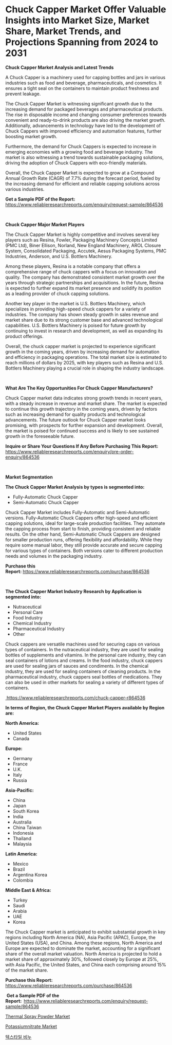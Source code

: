 <p><h1>Chuck Capper Market Offer Valuable Insights into Market Size, Market Share, Market Trends, and Projections Spanning from 2024 to 2031</h1></p><p><strong>Chuck Capper Market Analysis and Latest Trends</strong></p>
<p><p>A Chuck Capper is a machinery used for capping bottles and jars in various industries such as food and beverage, pharmaceuticals, and cosmetics. It ensures a tight seal on the containers to maintain product freshness and prevent leakage.</p><p>The Chuck Capper Market is witnessing significant growth due to the increasing demand for packaged beverages and pharmaceutical products. The rise in disposable income and changing consumer preferences towards convenient and ready-to-drink products are also driving the market growth. Additionally, advancements in technology have led to the development of Chuck Cappers with improved efficiency and automation features, further boosting market growth.</p><p>Furthermore, the demand for Chuck Cappers is expected to increase in emerging economies with a growing food and beverage industry. The market is also witnessing a trend towards sustainable packaging solutions, driving the adoption of Chuck Cappers with eco-friendly materials.</p><p>Overall, the Chuck Capper Market is expected to grow at a Compound Annual Growth Rate (CAGR) of 7.7% during the forecast period, fueled by the increasing demand for efficient and reliable capping solutions across various industries.</p></p>
<p><strong>Get a Sample PDF of the Report:&nbsp;</strong> <a href="https://www.reliableresearchreports.com/enquiry/request-sample/864536">https://www.reliableresearchreports.com/enquiry/request-sample/864536</a></p>
<p>&nbsp;</p>
<p><strong>Chuck Capper Major Market Players</strong></p>
<p><p>The Chuck Capper Market is highly competitive and involves several key players such as Resina, Fowler, Packaging Machinery Concepts Limited (PMC Ltd), Biner Ellison, Norland, New England Machinery, AROL Closure System, Consolidated Packaging, Accutek, Aesus Packaging Systems, PMC Industries, Anderson, and U.S. Bottlers Machinery. </p><p>Among these players, Resina is a notable company that offers a comprehensive range of chuck cappers with a focus on innovation and quality. The company has demonstrated consistent market growth over the years through strategic partnerships and acquisitions. In the future, Resina is expected to further expand its market presence and solidify its position as a leading provider of chuck capping solutions.</p><p>Another key player in the market is U.S. Bottlers Machinery, which specializes in providing high-speed chuck cappers for a variety of industries. The company has shown steady growth in sales revenue and market share due to its strong customer base and advanced technological capabilities. U.S. Bottlers Machinery is poised for future growth by continuing to invest in research and development, as well as expanding its product offerings.</p><p>Overall, the chuck capper market is projected to experience significant growth in the coming years, driven by increasing demand for automation and efficiency in packaging operations. The total market size is estimated to reach millions of dollars by 2025, with key players such as Resina and U.S. Bottlers Machinery playing a crucial role in shaping the industry landscape.</p></p>
<p>&nbsp;</p>
<p><strong>What Are The Key Opportunities For Chuck Capper Manufacturers?</strong></p>
<p><p>Chuck Capper market data indicates strong growth trends in recent years, with a steady increase in revenue and market share. The market is expected to continue this growth trajectory in the coming years, driven by factors such as increasing demand for quality products and technological advancements. The future outlook for Chuck Capper market looks promising, with prospects for further expansion and development. Overall, the market is poised for continued success and is likely to see sustained growth in the foreseeable future.</p></p>
<p><strong>Inquire or Share Your Questions If Any Before Purchasing This Report:</strong> <a href="https://www.reliableresearchreports.com/enquiry/pre-order-enquiry/864536">https://www.reliableresearchreports.com/enquiry/pre-order-enquiry/864536</a></p>
<p>&nbsp;</p>
<p><strong>Market Segmentation</strong></p>
<p><strong>The Chuck Capper Market Analysis by types is segmented into:</strong></p>
<p><ul><li>Fully-Automatic Chuck Capper</li><li>Semi-Automatic Chuck Capper</li></ul></p>
<p><p>Chuck Capper Market includes Fully-Automatic and Semi-Automatic versions. Fully-Automatic Chuck Cappers offer high-speed and efficient capping solutions, ideal for large-scale production facilities. They automate the capping process from start to finish, providing consistent and reliable results. On the other hand, Semi-Automatic Chuck Cappers are designed for smaller production runs, offering flexibility and affordability. While they require some manual labor, they still provide accurate and secure capping for various types of containers. Both versions cater to different production needs and volumes in the packaging industry.</p></p>
<p><strong>Purchase this Report:&nbsp;</strong><a href="https://www.reliableresearchreports.com/purchase/864536">https://www.reliableresearchreports.com/purchase/864536</a></p>
<p>&nbsp;</p>
<p><strong>The Chuck Capper Market Industry Research by Application is segmented into:</strong></p>
<p><ul><li>Nutraceutical</li><li>Personal Care</li><li>Food Industry</li><li>Chemical Industry</li><li>Pharmaceutical Industry</li><li>Other</li></ul></p>
<p><p>Chuck cappers are versatile machines used for securing caps on various types of containers. In the nutraceutical industry, they are used for sealing bottles of supplements and vitamins. In the personal care industry, they can seal containers of lotions and creams. In the food industry, chuck cappers are used for sealing jars of sauces and condiments. In the chemical industry, they are used for sealing containers of cleaning products. In the pharmaceutical industry, chuck cappers seal bottles of medications. They can also be used in other markets for sealing a variety of different types of containers.</p></p>
<p><a href="https://www.reliableresearchreports.com/chuck-capper-r864536">&nbsp;https://www.reliableresearchreports.com/chuck-capper-r864536</a></p>
<p><strong>In terms of Region, the Chuck Capper Market Players available by Region are:</strong></p>
<p>
    <p> <strong> North America: </strong>
        <ul>
            <li>United States</li>
            <li>Canada</li>
        </ul>
        </p> 
    <p> <strong> Europe: </strong>
        <ul>
            <li>Germany</li>
            <li>France</li>
            <li>U.K.</li>
            <li>Italy</li>
            <li>Russia</li>
        </ul>
        </p> 
    <p> <strong> Asia-Pacific: </strong>
        <ul>
            <li>China</li>
            <li>Japan</li>
            <li>South Korea</li>
            <li>India</li>
            <li>Australia</li>
            <li>China Taiwan</li>
            <li>Indonesia</li>
            <li>Thailand</li>
            <li>Malaysia</li>
        </ul>
        </p> 
    <p> <strong> Latin America: </strong>
        <ul>
            <li>Mexico</li>
            <li>Brazil</li>
            <li>Argentina Korea</li>
            <li>Colombia</li>
        </ul>
        </p> 
    <p> <strong> Middle East & Africa: </strong>
        <ul>
            <li>Turkey</li>
            <li>Saudi</li>
            <li>Arabia</li>
            <li>UAE</li>
            <li>Korea</li>
        </ul>
    </p>
    </p>
<p><p>The Chuck Capper market is anticipated to exhibit substantial growth in key regions including North America (NA), Asia Pacific (APAC), Europe, the United States (USA), and China. Among these regions, North America and Europe are expected to dominate the market, accounting for a significant share of the overall market valuation. North America is projected to hold a market share of approximately 30%, followed closely by Europe at 25%, with Asia Pacific, the United States, and China each comprising around 15% of the market share.</p></p>
<p><strong>Purchase this Report: </strong><a href="https://www.reliableresearchreports.com/purchase/864536">https://www.reliableresearchreports.com/purchase/864536</a></p>
<p>&nbsp;<strong>Get a Sample PDF of the Report:&nbsp;&nbsp;</strong><a href="https://www.reliableresearchreports.com/enquiry/request-sample/864536">https://www.reliableresearchreports.com/enquiry/request-sample/864536</a></p>
<p><strong></strong></p>
<p><p><a href="https://issuu.com/reportprime-2/docs/thermal-spray-powder-market-size-2030.pptx">Thermal Spray Powder Market</a></p><p><a href="https://issuu.com/reportprime-2/docs/potassiumnitrate-market-size-2030.pptx">Potassiumnitrate Market</a></p><p><a href="https://github.com/royErdmtyan906778/Market-Research-Report-List-1/blob/main/229494530117.md">텍스타일 비누</a></p></p>